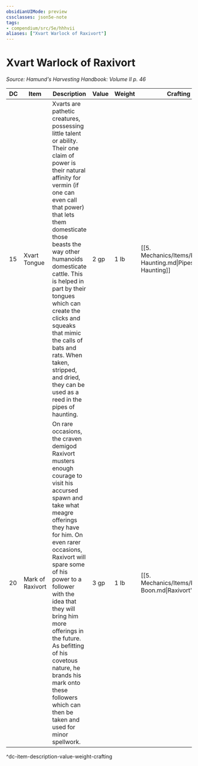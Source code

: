 ```yaml
---
obsidianUIMode: preview
cssclasses: json5e-note
tags:
- compendium/src/5e/hhhvii
aliases: ["Xvart Warlock of Raxivort"]
---
```

# Xvart Warlock of Raxivort
*Source: Hamund's Harvesting Handbook: Volume II p. 46* 

| DC | Item | Description | Value | Weight | Crafting |
|----|------|-------------|-------|--------|----------|
| 15 | Xvart Tongue | Xvarts are pathetic creatures, possessing little talent or ability. Their one claim of power is their natural affinity for vermin (if one can even call that power) that lets them domesticate those beasts the way other humanoids domesticate cattle. This is helped in part by their tongues which can create the clicks and squeaks that mimic the calls of bats and rats. When taken, stripped, and dried, they can be used as a reed in the pipes of haunting. | 2 gp | 1 lb | [[5. Mechanics/Items/Pipes Of Haunting.md\|Pipes of Haunting]] |
| 20 | Mark of Raxivort | On rare occasions, the craven demigod Raxivort musters enough courage to visit his accursed spawn and take what meagre offerings they have for him. On even rarer occasions, Raxivort will spare some of his power to a follower with the idea that they will bring him more offerings in the future. As befitting of his covetous nature, he brands his mark onto these followers which can then be taken and used for minor spellwork. | 3 gp | 1 lb | [[5. Mechanics/Items/Raxivorts Boon.md\|Raxivort's Boon]] |
^dc-item-description-value-weight-crafting